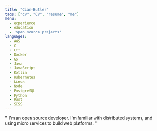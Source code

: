 ```yaml
---
title: "Cian-Butler"
tags: ["cv", "CV", "resume", "me"]
menu:
  - experience
  - education
  - 'open source projects'
languages:
  - AWS
  - C
  - C++
  - Docker
  - Go
  - Java
  - JavaScript
  - Kotlin
  - Kubernetes
  - Linux
  - Node
  - PostgreSQL
  - Python
  - Rust
  - SCSS
---
```


**"** I'm an open source developer. I'm familiar with distributed systems, and
using micro services to build web platforms. **"**
